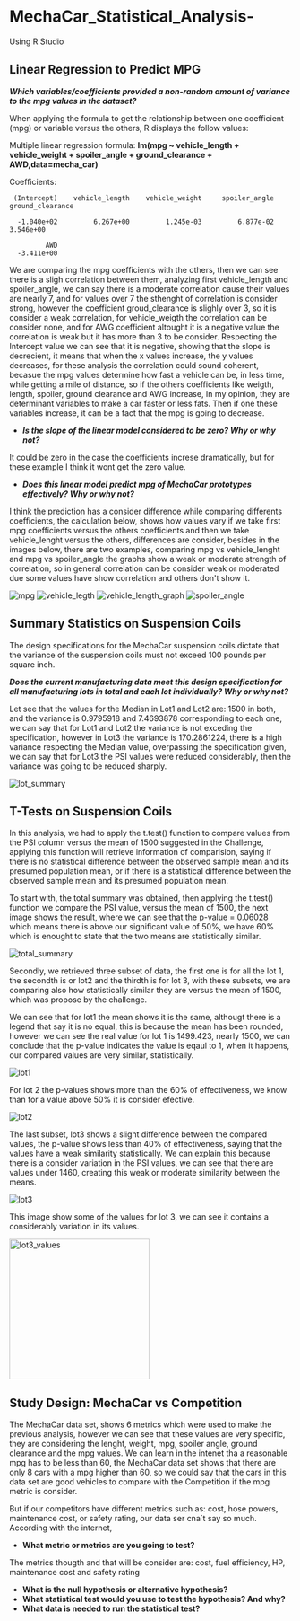 # MechaCar_Statistical_Analysis-
Using R Studio

## Linear Regression to Predict MPG

***Which variables/coefficients provided a non-random amount of variance to the mpg values in the dataset?***

When applying the formula to get the relationship between one coefficient (mpg) or variable versus the others, R displays the follow values:

Multiple linear regression formula: **lm(mpg ~ vehicle_length + vehicle_weight + spoiler_angle + ground_clearance + AWD,data=mecha_car)**

Coefficients:

     (Intercept)    vehicle_length    vehicle_weight     spoiler_angle  ground_clearance  
     
      -1.040e+02         6.267e+00         1.245e-03         6.877e-02         3.546e+00  
             
             AWD  
      -3.411e+00  

We are comparing the mpg coefficients with the others, then we can see there is a sligh correlation between them, analyzing first vehicle_length and spoiler_angle, we can say there is a moderate correlation cause their values are nearly 7, and for values over 7 the sthenght of correlation is consider strong, however the coefficient groud_clearance is slighly over 3, so it is consider a weak correlation, for vehicle_weigth the correlation can be consider none, and for AWG coefficient altought it is a negative value the correlation is weak but it has more than 3 to be consider. Respecting the Intercept value we can see that it is negative, showing that the slope is decrecient, it means that when the x values increase, the y values decreases, for these analysis the correlation could sound coherent, becasue the mpg values determine how fast a vehicle can be, in less time, while getting a mile of distance, so if the others coefficients like weigth, length, spoiler, ground clearance and AWG increase, In my opinion, they are determinant variables to make a car faster or less fats. Then if one these variables increase, it can be a fact that the mpg is going to decrease.

* ***Is the slope of the linear model considered to be zero? Why or why not?***

It could be zero in the case the coefficients increse dramatically, but for these example I think it wont get the zero value.

* ***Does this linear model predict mpg of MechaCar prototypes effectively? Why or why not?***

I think the prediction has a consider difference while comparing differents coefficients, the calculation below, shows how values vary if we take first mpg coefficients versus the others coefficients and then we take vehicle_lenght versus the others, differences are consider, besides in the  images below, there are two examples, comparing mpg vs vehicle_lenght and mpg vs spoiler_angle the graphs show a weak or moderate strength of correlation, so in general correlation can be consider weak or moderated due some values have show correlation and others don't show it.

![mpg](/Resources/mpg.png)
![vehicle_legth](/Resources/vehicle_length.png)
![vehicle_length_graph](/Resources/vehicle_length_graph.png)
![spoiler_angle](/Resources/spoiler_angle.png)

## Summary Statistics on Suspension Coils

The design specifications for the MechaCar suspension coils dictate that the variance of the suspension coils must not exceed 100 pounds per square inch.

***Does the current manufacturing data meet this design specification for all manufacturing lots in total and each lot individually? Why or why not?***

Let see that the values for the Median in Lot1 and Lot2 are: 1500 in both, and the variance is 0.9795918 and 7.4693878 corresponding to each one, we can say that for Lot1 and Lot2 the variance is not exceding the specification, however in Lot3 the variance is 170.2861224, there is a high variance respecting the Median value, overpassing the specification given, we can say that for Lot3 the PSI values were reduced considerably, then the variance was going to be reduced sharply.

![lot_summary](/Resources/lot_summary.png)


## T-Tests on Suspension Coils

In this analysis, we had to apply the t.test() function to compare values from the PSI column versus the mean of 1500 suggested in the Challenge, applying this function will retrieve information of comparision, saying if there is no statistical difference between the observed sample mean and its presumed population mean, or if there is a statistical difference between the observed sample mean and its presumed population mean.


To start with, the total summary was obtained, then applying the t.test() function we compare the PSI value, versus the mean of 1500, the next image shows the result, where we can see that the p-value = 0.06028 which means there is above our significant value of 50%, we have 60% which is enought to state that the two means are statistically similar.

![total_summary](/Resources/total_summary.png)

Secondly, we retrieved three subset of data, the first one is for all the lot 1, the secondth is or lot2 and the thirdth is for lot 3, with these subsets, we are comparing also how statistically similar they are versus the mean of 1500, which was propose by the challenge.

We can see that for lot1 the mean shows it is the same, althougt there is a legend that say it is no equal, this is because the mean has been rounded, however we can see the real value for lot 1 is 1499.423, nearly 1500, we can conclude that the p-value indicates the value is eqaul to 1, when it happens, our compared values are very similar, statistically.

![lot1](/Resources/lot1.png)

For lot 2 the p-values shows more than the 60% of effectiveness, we know than for a value above 50% it is consider efective.

![lot2](/Resources/lot2.png)

The last subset, lot3 shows a slight difference between the compared values, the p-value shows less than 40% of effectiveness, saying that the values have a weak similarity statistically. We can explain this because there is a consider variation in the PSI values, we can see that there are values under 1460, creating this weak or moderate similarity between the means.

![lot3](/Resources/lot3.png)

This image show some of the values for lot 3, we can see it contains a considerably variation in its values.

<img width="250" alt="lot3_values" src="https://user-images.githubusercontent.com/101358301/179012463-fb049880-c8be-4605-9a9d-94ddca0f0c1d.png">


## Study Design: MechaCar vs Competition

The MechaCar data set, shows 6 metrics which were used to make the previous analysis, however we can see that these values are very specific, they are considering the lenght, weight, mpg, spoiler angle, ground clearance  and the mpg values. We can learn in the intenet tha a reasonable mpg has to be less than 60, the MechaCar data set shows that there are only 8 cars with a mpg higher than 60, so we could say that the cars in this data set are good vehicles to compare with the Competition if the mpg metric is consider.

But if our competitors have different metrics such as: cost, hose powers, maintenance cost, or safety rating, our data ser cna´t say so much. According with the internet, 




+ **What metric or metrics are you going to test?**

The metrics thougth and that will be consider are: cost, fuel efficiency, HP, maintenance cost and safety rating
+ **What is the null hypothesis or alternative hypothesis?**
+ **What statistical test would you use to test the hypothesis? And why?**
+ **What data is needed to run the statistical test?**
